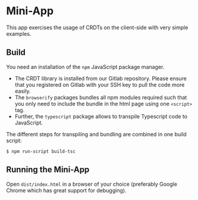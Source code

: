 # Mini-App

This app exercises the usage of CRDTs on the client-side with very simple examples.


## Build

You need an installation of the `npm` JavaScript package manager.

- The CRDT library is installed from our Gitlab repository. Please ensure that you registered on Gitlab with your SSH key to pull the code more easily.
- The `browserify` packages bundles all npm modules required such that you only need to include the bundle in the html page using one `<script>` tag.
- Further, the `typescript` package allows to transpile Typescript code to JavaScript.

The different steps for transpiling and bundling are combined in one build script:

```
$ npm run-script build-tsc
```


## Running the Mini-App

Open `dist/index.html` in a browser of your choice (preferably Google Chrome which has great support for debugging).